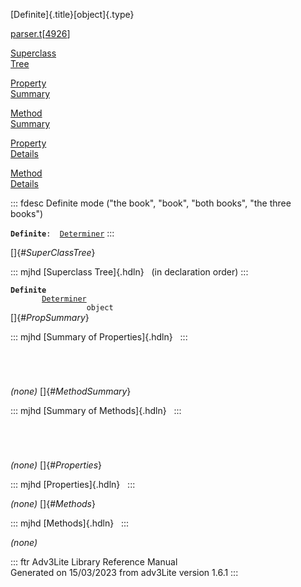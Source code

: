 [Definite]{.title}[object]{.type}

[parser.t](../file/parser.t.html)\[[4926](../source/parser.t.html#4926)\]

[Superclass\
Tree](#_SuperClassTree_)

[Property\
Summary](#_PropSummary_)

[Method\
Summary](#_MethodSummary_)

[Property\
Details](#_Properties_)

[Method\
Details](#_Methods_)

::: fdesc
Definite mode (\"the book\", \"book\", \"both books\", \"the three
books\")

**`Definite`**` :   `[`Determiner`](../object/Determiner.html)
:::

[]{#_SuperClassTree_}

::: mjhd
[Superclass Tree]{.hdln}   (in declaration order)
:::

**`Definite`**\
`         `[`Determiner`](../object/Determiner.html)\
`                 object`\
[]{#_PropSummary_}

::: mjhd
[Summary of Properties]{.hdln}  
:::

` `

` `

*(none)* []{#_MethodSummary_}

::: mjhd
[Summary of Methods]{.hdln}  
:::

` `

` `

*(none)* []{#_Properties_}

::: mjhd
[Properties]{.hdln}  
:::

*(none)* []{#_Methods_}

::: mjhd
[Methods]{.hdln}  
:::

*(none)*

::: ftr
Adv3Lite Library Reference Manual\
Generated on 15/03/2023 from adv3Lite version 1.6.1
:::
